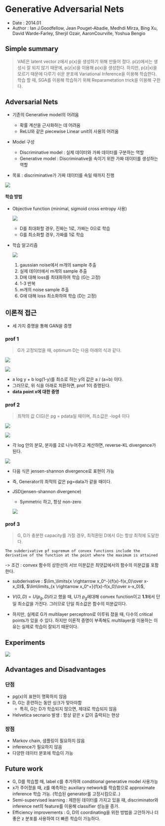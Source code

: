 # Generative Adversarial Nets

- Date : 2014.01 
- Author : Ian J.Goodfellow, Jean Pouget-Abadie, Medhdi Mirza, Bing Xu, David Warde-Farley, Sherjil Ozair, AaronCourville, Yoshua Bengio



## Simple summary

>VAE은 latent vector z에서 p(x)을 생성하기 위해 만들어 졌다. p(z)에서는 생성시 잘 되지 않기 때문에, p(z|x)을 이용해 p(x)을 생성한다. 하지만, p(z|x)을 모르기 때문에 다루기 쉬운 분포에 Variational Inference을 이용해 학습한다. 학습 할 때, SGA를 이용해 학습하기 위해 Reparametation trick을 이용해 구한다.



## Adversarial Nets

- 기존의 Generative model의 어려움

  - 확률 계산을 근사화하는 데 어려움
  - ReLU와 같은 piecewise Linear unit의 사용의 어려움


- Model 구성

  - Discriminative model : 실제 데이터와 가짜 데이터를 구분하는 역할
  - Generative model : Discriminative을 속이기 위한 가짜 데이터를 생성하는 역할

- 목표 : discriminative가 가짜 데이터를 속일 때까지 진행

![](../../images/gan_1.png)



#### 학습 방법

- Objective function (minimal, sigmoid cross entropy 사용)

  ![](../../images/gan_2.png)



  - D를 최대화할 경우, 진짜는 1로, 가짜는 0으로 학습
  - G를 최소화할 경우, 가짜를 1로 학습


- 학습 알고리즘

  ![](../../images/gan_3.png)

  1. gaussian noise에서 m개의 sample 추출
  2. 실제 데이터에서 m개의 sample 추출
  3. D에 대해 loss를 최대화하여 학습 (G는 고정)
  4. 1-3 반복
  5. m개의 noise sample 추출
  6. G에 대해 loss 최소화하여 학습 (D는 고정)



## 이론적 접근

- 세 가지 증명을 통해 GAN을 증명

### prof 1

> G가 고정되었을 때, optimum D는 다음 아래의 식과 같다.

![](../../images/gan_4.png)



![](../../images/gan_6.png)

- a log y + b log(1-y)를 최소로 하는 y의 값은 a / (a+b) 이다.
- 그러므로, 위 식을 아래로 치환하면, prof 1이 증명된다.
- **data point x에 대한 증명**



### prof 2

> 최적의 값 C(G)은 pg = pdata일 때이며, 최소값은 -log4 이다

![](../../images/gan_7.png)

![](../../images/gan_8.png)

- 각 log 안의 분모, 분자를 2로 나누어주고 계산하면, reverse-KL divergence가 된다.  

![](../../images/gan_9.png)

- 다음 식은 jensen-shannon divergence로 표현이 가능

- 즉, Generator의 최적의 값은 pg=data가 같을 때이다.



- JSD(jensen-shannon divergence)

  - Symmetric 하고, 항상 non-zero

  ![](../../images/gan_5.png)

### prof 3

> G, D가 충분한 capacity를 가질 경우, 최적환된 D에서 G는 항상 최적에 도달한다.

```
The subderivative pf supremum of convex functions include the derivative of the function at the point where the maximum is attained
```

-> 조건 : convex 함수의 상한선의 서브 미분값은 최댓값에서의 함수의 미분값를 포함한다.

- subderivative : $\lim_\limits{x \rightarrow x_0^-}{f(x)-f(x_0)\over x-x_0}$,  $\lim\limits_{x \rightarrow x_0^+}{f(x)-f(x_0)\over x-x_0}$,



- $V(G, D)=U(p_g, D)$라고 했을 때, U가 $p_g$에대해 convex function이고 **1.1**에서 단일 최소값을 가진다. 그러므로 단일 최소값은 함수의 미분값이다.



- 하지만, 실제로 G가 multilayer perceptron로 이루워 졌을 때, 다수의 critical points가 있을 수 있다. 하지만 이론적 증명이 부족해도 multilayer을 이용하는 이유는 실제로 학습이 잘되기 때문이다.



## Experiments

![](../../images/gan_10.png)



## Advantages and Disadvantages

### 단점

- pg(x)의 표현이 명확하지 않음
- D, G는 훈련하는 동안 싱크가 맞아야함
  - 특히, G는 D가 학습되지 않으면, 제대로 학습되지 않음
- Helvetica secnario 발생 : 항상 같은 x 값이 출력되는 현상



### 장점

- Markov chain, 샘플링이 필요하지 않음
- inference가 필요하지 않음
- 다양한 데이터 분포에 학습이 가능



## Future work

- G, D를 학습할 때, label c를 추가하여 conditional generative model 사용가능
- x가 주어졌을 때, z를 예측하는 auxiliary network를 학습함으로 approximate inference 학습 가능. (학습된 generator를 고정시킴으로..)
- Semi-supervised learning : 제한된 데이터를 가지고 있을 때, discriminator와 inference net의 feature를 이용해 classifier 성능을 증가.
- Efficiency improvements : G, D의 coordinating을 위한 방법을 고안하거나 더 좋은 z 분포를 사용하여 더 빠른 학습이 가능하다.
